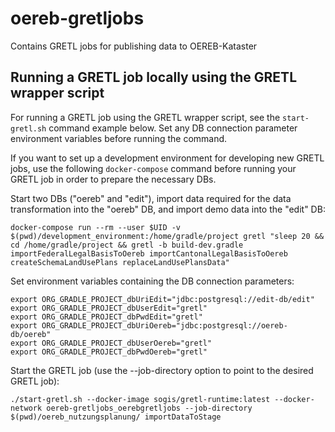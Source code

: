 # oereb-gretljobs
Contains GRETL jobs for publishing data to OEREB-Kataster

## Running a GRETL job locally using the GRETL wrapper script

For running a GRETL job using the GRETL wrapper script, see the `start-gretl.sh` command example below. Set any DB connection parameter environment variables before running the command.

If you want to set up a development environment for developing new GRETL jobs, use the following `docker-compose` command before running your GRETL job in order to prepare the necessary DBs.

Start two DBs ("oereb" and "edit"), import data required for the data transformation into the "oereb" DB, and import demo data into the "edit" DB:
```
docker-compose run --rm --user $UID -v $(pwd)/development_environment:/home/gradle/project gretl "sleep 20 && cd /home/gradle/project && gretl -b build-dev.gradle importFederalLegalBasisToOereb importCantonalLegalBasisToOereb createSchemaLandUsePlans replaceLandUsePlansData"
```

Set environment variables containing the DB connection parameters:
```
export ORG_GRADLE_PROJECT_dbUriEdit="jdbc:postgresql://edit-db/edit"
export ORG_GRADLE_PROJECT_dbUserEdit="gretl"
export ORG_GRADLE_PROJECT_dbPwdEdit="gretl"
export ORG_GRADLE_PROJECT_dbUriOereb="jdbc:postgresql://oereb-db/oereb"
export ORG_GRADLE_PROJECT_dbUserOereb="gretl"
export ORG_GRADLE_PROJECT_dbPwdOereb="gretl"
```

Start the GRETL job (use the --job-directory option to point to the desired GRETL job):
```
./start-gretl.sh --docker-image sogis/gretl-runtime:latest --docker-network oereb-gretljobs_oerebgretljobs --job-directory $(pwd)/oereb_nutzungsplanung/ importDataToStage
```

